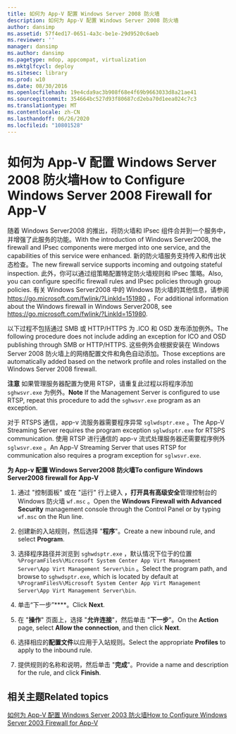 ```yaml
---
title: 如何为 App-V 配置 Windows Server 2008 防火墙
description: 如何为 App-V 配置 Windows Server 2008 防火墙
author: dansimp
ms.assetid: 57f4ed17-0651-4a3c-be1e-29d9520c6aeb
ms.reviewer: ''
manager: dansimp
ms.author: dansimp
ms.pagetype: mdop, appcompat, virtualization
ms.mktglfcycl: deploy
ms.sitesec: library
ms.prod: w10
ms.date: 08/30/2016
ms.openlocfilehash: 19e4cda9ac3b908f68e4f69b9663033d8a21ae41
ms.sourcegitcommit: 354664bc527d93f80687cd2eba70d1eea024c7c3
ms.translationtype: MT
ms.contentlocale: zh-CN
ms.lasthandoff: 06/26/2020
ms.locfileid: "10801528"
---
```

# <span data-ttu-id="95fc3-103">如何为 App-V 配置 Windows Server 2008 防火墙</span><span class="sxs-lookup"><span data-stu-id="95fc3-103">How to Configure Windows Server 2008 Firewall for App-V</span></span>


<span data-ttu-id="95fc3-104">随着 Windows Server2008 的推出，将防火墙和 IPsec 组件合并到一个服务中，并增强了此服务的功能。</span><span class="sxs-lookup"><span data-stu-id="95fc3-104">With the introduction of Windows Server2008, the firewall and IPsec components were merged into one service, and the capabilities of this service were enhanced.</span></span> <span data-ttu-id="95fc3-105">新的防火墙服务支持传入和传出状态检查。</span><span class="sxs-lookup"><span data-stu-id="95fc3-105">The new firewall service supports incoming and outgoing stateful inspection.</span></span> <span data-ttu-id="95fc3-106">此外，你可以通过组策略配置特定防火墙规则和 IPsec 策略。</span><span class="sxs-lookup"><span data-stu-id="95fc3-106">Also, you can configure specific firewall rules and IPsec policies through group policies.</span></span> <span data-ttu-id="95fc3-107">有关 Windows Server2008 中的 Windows 防火墙的其他信息，请参阅 <https://go.microsoft.com/fwlink/?LinkId=151980> 。</span><span class="sxs-lookup"><span data-stu-id="95fc3-107">For additional information about the Windows firewall in Windows Server2008, see <https://go.microsoft.com/fwlink/?LinkId=151980>.</span></span>

<span data-ttu-id="95fc3-108">以下过程不包括通过 SMB 或 HTTP/HTTPS 为 .ICO 和 OSD 发布添加例外。</span><span class="sxs-lookup"><span data-stu-id="95fc3-108">The following procedure does not include adding an exception for ICO and OSD publishing through SMB or HTTP/HTTPS.</span></span> <span data-ttu-id="95fc3-109">这些例外会根据安装在 Windows Server 2008 防火墙上的网络配置文件和角色自动添加。</span><span class="sxs-lookup"><span data-stu-id="95fc3-109">Those exceptions are automatically added based on the network profile and roles installed on the Windows Server 2008 firewall.</span></span>

<span data-ttu-id="95fc3-110">**注意** 如果管理服务器配置为使用 RTSP，请重复此过程以将程序添加 `sghwsvr.exe` 为例外。</span><span class="sxs-lookup"><span data-stu-id="95fc3-110">**Note** If the Management Server is configured to use RTSP, repeat this procedure to add the `sghwsvr.exe` program as an exception.</span></span>

<span data-ttu-id="95fc3-111">对于 RTSPS 通信，app-v 流服务器需要程序异常 `sglwdsptr.exe` 。</span><span class="sxs-lookup"><span data-stu-id="95fc3-111">The App-V Streaming Server requires the program exception `sglwdsptr.exe` for RTSPS communication.</span></span> <span data-ttu-id="95fc3-112">使用 RTSP 进行通信的 app-v 流式处理服务器还需要程序例外 `sglwsvr.exe` 。</span><span class="sxs-lookup"><span data-stu-id="95fc3-112">An App-V Streaming Server that uses RTSP for communication also requires a program exception for `sglwsvr.exe`.</span></span>

 

**<span data-ttu-id="95fc3-113">为 App-v 配置 Windows Server2008 防火墙</span><span class="sxs-lookup"><span data-stu-id="95fc3-113">To configure Windows Server2008 firewall for App-V</span></span>**

1.  <span data-ttu-id="95fc3-114">通过 "控制面板" 或在 "运行" 行上键入 **，打开具有高级安全**管理控制台的 Windows 防火墙 `wf.msc` 。</span><span class="sxs-lookup"><span data-stu-id="95fc3-114">Open the **Windows Firewall with Advanced Security** management console through the Control Panel or by typing `wf.msc` on the Run line.</span></span>

2.  <span data-ttu-id="95fc3-115">创建新的入站规则，然后选择 "**程序**"。</span><span class="sxs-lookup"><span data-stu-id="95fc3-115">Create a new inbound rule, and select **Program**.</span></span>

3.  <span data-ttu-id="95fc3-116">选择程序路径并浏览到 `sghwdsptr.exe` ，默认情况下位于的位置 `%ProgramFiles%\Microsoft System Center App Virt Management Server\App Virt Management Server\bin` 。</span><span class="sxs-lookup"><span data-stu-id="95fc3-116">Select the program path, and browse to `sghwdsptr.exe`, which is located by default at `%ProgramFiles%\Microsoft System Center App Virt Management Server\App Virt Management Server\bin`.</span></span>

4.  <span data-ttu-id="95fc3-117">单击“下一步”\*\*\*\*。</span><span class="sxs-lookup"><span data-stu-id="95fc3-117">Click **Next**.</span></span>

5.  <span data-ttu-id="95fc3-118">在 "**操作**" 页面上，选择 "**允许连接**"，然后单击 "**下一步**"。</span><span class="sxs-lookup"><span data-stu-id="95fc3-118">On the **Action** page, select **Allow the connection**, and then click **Next**.</span></span>

6.  <span data-ttu-id="95fc3-119">选择相应的**配置文件**以应用于入站规则。</span><span class="sxs-lookup"><span data-stu-id="95fc3-119">Select the appropriate **Profiles** to apply to the inbound rule.</span></span>

7.  <span data-ttu-id="95fc3-120">提供规则的名称和说明，然后单击 "**完成**"。</span><span class="sxs-lookup"><span data-stu-id="95fc3-120">Provide a name and description for the rule, and click **Finish**.</span></span>

## <span data-ttu-id="95fc3-121">相关主题</span><span class="sxs-lookup"><span data-stu-id="95fc3-121">Related topics</span></span>


[<span data-ttu-id="95fc3-122">如何为 App-V 配置 Windows Server 2003 防火墙</span><span class="sxs-lookup"><span data-stu-id="95fc3-122">How to Configure Windows Server 2003 Firewall for App-V</span></span>](how-to-configure-windows-server-2003-firewall-for-app-v.md)

 

 





